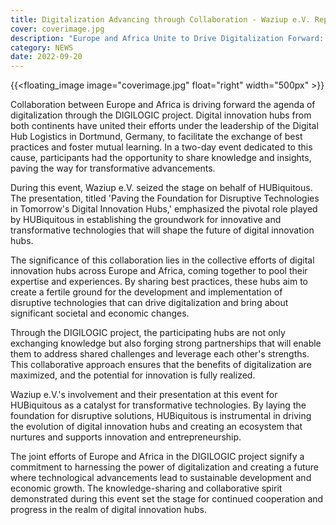 ```yaml
---
title: Digitalization Advancing through Collaboration - Waziup e.V. Represents HUBiquitous at the DIGILOGIC Event
cover: coverimage.jpg
description: "Europe and Africa Unite to Drive Digitalization Forward: DIGILOGIC Project and HUBiquitous Lead the Way in Transforming Digital Innovation Hubs"
category: NEWS
date: 2022-09-20
---
```


<!-- ![image](cover.webp) -->
{{<floating_image image="coverimage.jpg" float="right" width="500px" >}}

Collaboration between Europe and Africa is driving forward the agenda of digitalization through the DIGILOGIC project. Digital innovation hubs from both continents have united their efforts under the leadership of the 
Digital Hub Logistics in Dortmund, Germany, to facilitate the exchange of best practices and foster mutual learning. In a two-day event dedicated to this cause, participants had the opportunity to share
knowledge and insights, paving the way for transformative advancements.

During this event, Waziup e.V. seized the stage on behalf of HUBiquitous. The presentation, titled 'Paving the Foundation for Disruptive Technologies in Tomorrow's Digital Innovation Hubs,' emphasized the 
pivotal role played by HUBiquitous in establishing the groundwork for innovative and transformative technologies that will shape the future of digital innovation hubs.

The significance of this collaboration lies in the collective efforts of digital innovation hubs across Europe and Africa, coming together to pool their expertise and experiences. By sharing best practices, 
these hubs aim to create a fertile ground for the development and implementation of disruptive technologies that can drive digitalization and bring about significant societal and economic changes.


Through the DIGILOGIC project, the participating hubs are not only exchanging knowledge but also forging strong partnerships that will enable them to address shared challenges and leverage each other's strengths. 
This collaborative approach ensures that the benefits of digitalization are maximized, and the potential for innovation is fully realized.

Waziup e.V.'s involvement and their presentation at this event for HUBiquitous as a catalyst for transformative technologies. By laying the foundation for disruptive solutions, HUBiquitous is instrumental in 
driving the evolution of digital innovation hubs and creating an ecosystem that nurtures and supports innovation and entrepreneurship.

The joint efforts of Europe and Africa in the DIGILOGIC project signify a commitment to harnessing the power of digitalization and creating a future where technological advancements lead to
sustainable development and economic growth. The knowledge-sharing and collaborative spirit demonstrated during this event set the stage for continued cooperation and progress in the realm of digital innovation hubs.

